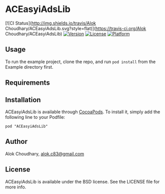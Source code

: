 # ACEasyiAdsLib

[![CI Status](http://img.shields.io/travis/Alok Choudhary/ACEasyiAdsLib.svg?style=flat)](https://travis-ci.org/Alok Choudhary/ACEasyiAdsLib)
[![Version](https://img.shields.io/cocoapods/v/ACEasyiAdsLib.svg?style=flat)](http://cocoadocs.org/docsets/ACEasyiAdsLib)
[![License](https://img.shields.io/cocoapods/l/ACEasyiAdsLib.svg?style=flat)](http://cocoadocs.org/docsets/ACEasyiAdsLib)
[![Platform](https://img.shields.io/cocoapods/p/ACEasyiAdsLib.svg?style=flat)](http://cocoadocs.org/docsets/ACEasyiAdsLib)

## Usage

To run the example project, clone the repo, and run `pod install` from the Example directory first.

## Requirements

## Installation

ACEasyiAdsLib is available through [CocoaPods](http://cocoapods.org). To install
it, simply add the following line to your Podfile:

    pod "ACEasyiAdsLib"

## Author

Alok Choudhary, alok.c83@gmail.com

## License

ACEasyiAdsLib is available under the BSD license. See the LICENSE file for more info.

